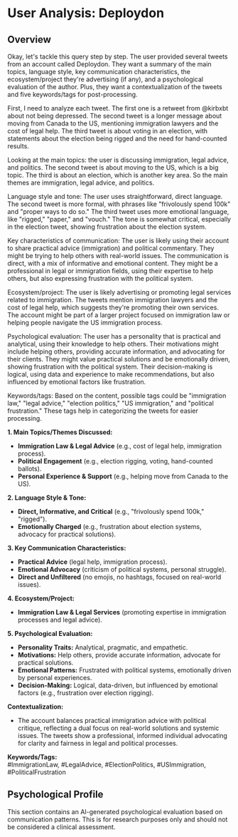 # User Analysis: Deploydon

## Overview

<think>
Okay, let's tackle this query step by step. The user provided several tweets from an account called Deploydon. They want a summary of the main topics, language style, key communication characteristics, the ecosystem/project they're advertising (if any), and a psychological evaluation of the author. Plus, they want a contextualization of the tweets and five keywords/tags for post-processing.

First, I need to analyze each tweet. The first one is a retweet from @kirbxbt about not being depressed. The second tweet is a longer message about moving from Canada to the US, mentioning immigration lawyers and the cost of legal help. The third tweet is about voting in an election, with statements about the election being rigged and the need for hand-counted results.

Looking at the main topics: the user is discussing immigration, legal advice, and politics. The second tweet is about moving to the US, which is a big topic. The third is about an election, which is another key area. So the main themes are immigration, legal advice, and politics.

Language style and tone: The user uses straightforward, direct language. The second tweet is more formal, with phrases like "frivolously spend 100k" and "proper ways to do so." The third tweet uses more emotional language, like "rigged," "paper," and "vouch." The tone is somewhat critical, especially in the election tweet, showing frustration about the election system.

Key characteristics of communication: The user is likely using their account to share practical advice (immigration) and political commentary. They might be trying to help others with real-world issues. The communication is direct, with a mix of informative and emotional content. They might be a professional in legal or immigration fields, using their expertise to help others, but also expressing frustration with the political system.

Ecosystem/project: The user is likely advertising or promoting legal services related to immigration. The tweets mention immigration lawyers and the cost of legal help, which suggests they're promoting their own services. The account might be part of a larger project focused on immigration law or helping people navigate the US immigration process.

Psychological evaluation: The user has a personality that is practical and analytical, using their knowledge to help others. Their motivations might include helping others, providing accurate information, and advocating for their clients. They might value practical solutions and be emotionally driven, showing frustration with the political system. Their decision-making is logical, using data and experience to make recommendations, but also influenced by emotional factors like frustration.

Keywords/tags: Based on the content, possible tags could be "immigration law," "legal advice," "election politics," "US immigration," and "political frustration." These tags help in categorizing the tweets for easier processing.
</think>

**1. Main Topics/Themes Discussed:**  
- **Immigration Law & Legal Advice** (e.g., cost of legal help, immigration process).  
- **Political Engagement** (e.g., election rigging, voting, hand-counted ballots).  
- **Personal Experience & Support** (e.g., helping move from Canada to the US).  

**2. Language Style & Tone:**  
- **Direct, Informative, and Critical** (e.g., "frivolously spend 100k," "rigged").  
- **Emotionally Charged** (e.g., frustration about election systems, advocacy for practical solutions).  

**3. Key Communication Characteristics:**  
- **Practical Advice** (legal help, immigration process).  
- **Emotional Advocacy** (criticism of political systems, personal struggle).  
- **Direct and Unfiltered** (no emojis, no hashtags, focused on real-world issues).  

**4. Ecosystem/Project:**  
- **Immigration Law & Legal Services** (promoting expertise in immigration processes and legal advice).  

**5. Psychological Evaluation:**  
- **Personality Traits:** Analytical, pragmatic, and empathetic.  
- **Motivations:** Help others, provide accurate information, advocate for practical solutions.  
- **Emotional Patterns:** Frustrated with political systems, emotionally driven by personal experiences.  
- **Decision-Making:** Logical, data-driven, but influenced by emotional factors (e.g., frustration over election rigging).  

**Contextualization:**  
- The account balances practical immigration advice with political critique, reflecting a dual focus on real-world solutions and systemic issues. The tweets show a professional, informed individual advocating for clarity and fairness in legal and political processes.  

**Keywords/Tags:**  
#ImmigrationLaw, #LegalAdvice, #ElectionPolitics, #USImmigration, #PoliticalFrustration

## Psychological Profile

This section contains an AI-generated psychological evaluation based on communication patterns. This is for research purposes only and should not be considered a clinical assessment.